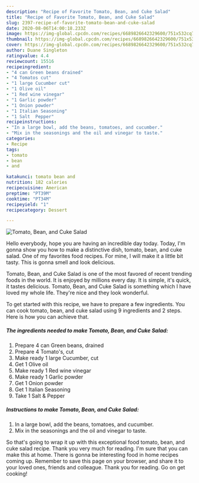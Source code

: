 ```yaml
---
description: "Recipe of Favorite Tomato, Bean, and Cuke Salad"
title: "Recipe of Favorite Tomato, Bean, and Cuke Salad"
slug: 2397-recipe-of-favorite-tomato-bean-and-cuke-salad
date: 2020-08-06T14:00:18.233Z
image: https://img-global.cpcdn.com/recipes/6689826642329600/751x532cq70/tomato-bean-and-cuke-salad-recipe-main-photo.jpg
thumbnail: https://img-global.cpcdn.com/recipes/6689826642329600/751x532cq70/tomato-bean-and-cuke-salad-recipe-main-photo.jpg
cover: https://img-global.cpcdn.com/recipes/6689826642329600/751x532cq70/tomato-bean-and-cuke-salad-recipe-main-photo.jpg
author: Duane Singleton
ratingvalue: 4.4
reviewcount: 15516
recipeingredient:
- "4 can Green beans drained"
- "4 Tomatos cut"
- "1 large Cucumber cut"
- "1 Olive oil"
- "1 Red wine vinegar"
- "1 Garlic powder"
- "1 Onion powder"
- "1 Italian Seasoning"
- "1 Salt  Pepper"
recipeinstructions:
- "In a large bowl, add the beans, tomatoes, and cucumber."
- "Mix in the seasonings and the oil and vinegar to taste."
categories:
- Recipe
tags:
- tomato
- bean
- and

katakunci: tomato bean and 
nutrition: 182 calories
recipecuisine: American
preptime: "PT39M"
cooktime: "PT34M"
recipeyield: "1"
recipecategory: Dessert

---
```



![Tomato, Bean, and Cuke Salad](https://img-global.cpcdn.com/recipes/6689826642329600/751x532cq70/tomato-bean-and-cuke-salad-recipe-main-photo.jpg)

Hello everybody, hope you are having an incredible day today. Today, I'm gonna show you how to make a distinctive dish, tomato, bean, and cuke salad. One of my favorites food recipes. For mine, I will make it a little bit tasty. This is gonna smell and look delicious.



Tomato, Bean, and Cuke Salad is one of the most favored of recent trending foods in the world. It is enjoyed by millions every day. It is simple, it's quick, it tastes delicious. Tomato, Bean, and Cuke Salad is something which I have loved my whole life. They're nice and they look wonderful.


To get started with this recipe, we have to prepare a few ingredients. You can cook tomato, bean, and cuke salad using 9 ingredients and 2 steps. Here is how you can achieve that.

<!--inarticleads1-->

##### The ingredients needed to make Tomato, Bean, and Cuke Salad:

1. Prepare 4 can Green beans, drained
1. Prepare 4 Tomato&#39;s, cut
1. Make ready 1 large Cucumber, cut
1. Get 1 Olive oil
1. Make ready 1 Red wine vinegar
1. Make ready 1 Garlic powder
1. Get 1 Onion powder
1. Get 1 Italian Seasoning
1. Take 1 Salt &amp; Pepper




<!--inarticleads2-->

##### Instructions to make Tomato, Bean, and Cuke Salad:

1. In a large bowl, add the beans, tomatoes, and cucumber.
1. Mix in the seasonings and the oil and vinegar to taste.




So that's going to wrap it up with this exceptional food tomato, bean, and cuke salad recipe. Thank you very much for reading. I'm sure that you can make this at home. There is gonna be interesting food in home recipes coming up. Remember to save this page on your browser, and share it to your loved ones, friends and colleague. Thank you for reading. Go on get cooking!
